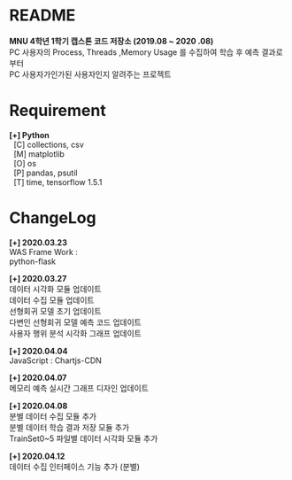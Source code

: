 # README
**MNU 4학년 1학기 캡스톤 코드 저장소 (2019.08 ~ 2020 .08)**  
PC 사용자의 Process, Threads ,Memory Usage 를 수집하여 학습 후 예측 결과로부터  
PC 사용자가인가된 사용자인지 알려주는 프로젝트

# Requirement   
**[+] Python**     
&nbsp; [C] collections, csv  
&nbsp; [M] matplotlib  
&nbsp; [O] os  
&nbsp; [P] pandas, psutil  
&nbsp; [T] time, tensorflow 1.5.1  

# ChangeLog
**[+] 2020.03.23**  
WAS Frame Work :  
python-flask  

**[+] 2020.03.27**    
데이터 시각화 모듈 업데이트      
데이터 수집 모듈 업데이트       
선형회귀 모델 초기 업데이트  
다변인 선형회귀 모델 예측 코드 업데이트    
사용자 행위 분석 시각화 그래프 업데이트  

**[+] 2020.04.04**  
JavaScript : Chartjs-CDN

**[+] 2020.04.07**  
메모리 예측 실시간 그래프 디자인 업데이트  

**[+] 2020.04.08**  
분별 데이터 수집 모듈 추가  
분별 데이터 학습 결과 저장 모듈 추가  
TrainSet0~5 파일별 데이터 시각화 모듈 추가

**[+] 2020.04.12**  
데이터 수집 인터페이스 기능 추가 (분별)  